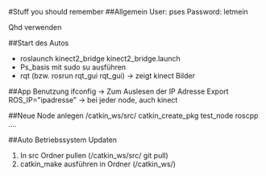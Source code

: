 #Stuff you should remember
##Allgemein
User: pses
Password: letmein

Qhd verwenden

##Start des Autos
* roslaunch kinect2_bridge kinect2_bridge.launch
* Ps_basis mit sudo su ausführen
* rqt (bzw. rosrun rqt_gui rqt_gui) -> zeigt kinect Bilder

##App Benutzung
ifconfig    -> Zum Auslesen der IP Adresse
Export ROS_IP="ipadresse" -> bei jeder node, auch kinect

##Neue Node anlegen
/catkin_ws/src/ catkin_create_pkg test_node roscpp ....


##Auto Betriebssystem Updaten
1. In src Ordner pullen (/catkin_ws/src/ git pull)
2. catkin_make ausführen in Ordner (/catkin_ws/)
